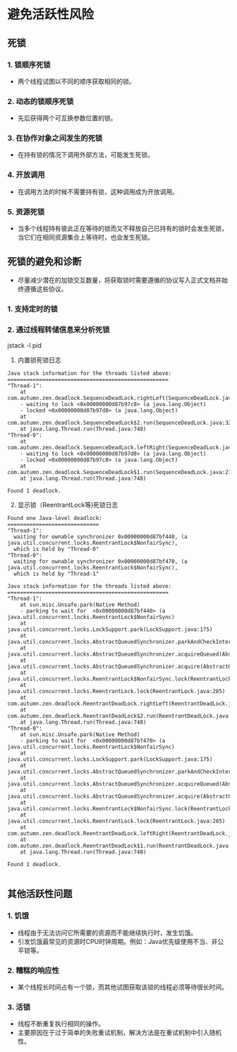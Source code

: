 
# 避免活跃性风险

## 死锁

### 1. 锁顺序死锁

- 两个线程试图以不同的顺序获取相同的锁。

### 2. 动态的锁顺序死锁

- 先后获得两个可互换参数位置的锁。

### 3. 在协作对象之间发生的死锁

- 在持有锁的情况下调用外部方法，可能发生死锁。

### 4. 开放调用

- 在调用方法的时候不需要持有锁，这种调用成为开放调用。

### 5. 资源死锁

- 当多个线程持有彼此正在等待的锁而又不释放自己已持有的锁时会发生死锁，当它们在相同资源集合上等待时，也会发生死锁。

## 死锁的避免和诊断

- 尽量减少潜在的加锁交互数量，将获取锁时需要遵循的协议写入正式文档并始终遵循这些协议。

### 1. 支持定时的锁


### 2. 通过线程转储信息来分析死锁

jstack -l pid

1. 内置锁死锁日志

```
Java stack information for the threads listed above:
===================================================
"Thread-1":
	at com.autumn.zen.deadlock.SequenceDeadLock.rightLeft(SequenceDeadLock.java:57)
	- waiting to lock <0x00000000d87b97c8> (a java.lang.Object)
	- locked <0x00000000d87b97d8> (a java.lang.Object)
	at com.autumn.zen.deadlock.SequenceDeadLock$2.run(SequenceDeadLock.java:32)
	at java.lang.Thread.run(Thread.java:748)
"Thread-0":
	at com.autumn.zen.deadlock.SequenceDeadLock.leftRight(SequenceDeadLock.java:48)
	- waiting to lock <0x00000000d87b97d8> (a java.lang.Object)
	- locked <0x00000000d87b97c8> (a java.lang.Object)
	at com.autumn.zen.deadlock.SequenceDeadLock$1.run(SequenceDeadLock.java:21)
	at java.lang.Thread.run(Thread.java:748)

Found 1 deadlock.

```

2. 显示锁（ReentrantLock等)死锁日志

```
Found one Java-level deadlock:
=============================
"Thread-1":
  waiting for ownable synchronizer 0x00000000d87bf440, (a java.util.concurrent.locks.ReentrantLock$NonfairSync),
  which is held by "Thread-0"
"Thread-0":
  waiting for ownable synchronizer 0x00000000d87bf470, (a java.util.concurrent.locks.ReentrantLock$NonfairSync),
  which is held by "Thread-1"

Java stack information for the threads listed above:
===================================================
"Thread-1":
	at sun.misc.Unsafe.park(Native Method)
	- parking to wait for  <0x00000000d87bf440> (a java.util.concurrent.locks.ReentrantLock$NonfairSync)
	at java.util.concurrent.locks.LockSupport.park(LockSupport.java:175)
	at java.util.concurrent.locks.AbstractQueuedSynchronizer.parkAndCheckInterrupt(AbstractQueuedSynchronizer.java:836)
	at java.util.concurrent.locks.AbstractQueuedSynchronizer.acquireQueued(AbstractQueuedSynchronizer.java:870)
	at java.util.concurrent.locks.AbstractQueuedSynchronizer.acquire(AbstractQueuedSynchronizer.java:1199)
	at java.util.concurrent.locks.ReentrantLock$NonfairSync.lock(ReentrantLock.java:209)
	at java.util.concurrent.locks.ReentrantLock.lock(ReentrantLock.java:285)
	at com.autumn.zen.deadlock.ReentrantDeadLock.rightLeft(ReentrantDeadLock.java:66)
	at com.autumn.zen.deadlock.ReentrantDeadLock$2.run(ReentrantDeadLock.java:34)
	at java.lang.Thread.run(Thread.java:748)
"Thread-0":
	at sun.misc.Unsafe.park(Native Method)
	- parking to wait for  <0x00000000d87bf470> (a java.util.concurrent.locks.ReentrantLock$NonfairSync)
	at java.util.concurrent.locks.LockSupport.park(LockSupport.java:175)
	at java.util.concurrent.locks.AbstractQueuedSynchronizer.parkAndCheckInterrupt(AbstractQueuedSynchronizer.java:836)
	at java.util.concurrent.locks.AbstractQueuedSynchronizer.acquireQueued(AbstractQueuedSynchronizer.java:870)
	at java.util.concurrent.locks.AbstractQueuedSynchronizer.acquire(AbstractQueuedSynchronizer.java:1199)
	at java.util.concurrent.locks.ReentrantLock$NonfairSync.lock(ReentrantLock.java:209)
	at java.util.concurrent.locks.ReentrantLock.lock(ReentrantLock.java:285)
	at com.autumn.zen.deadlock.ReentrantDeadLock.leftRight(ReentrantDeadLock.java:51)
	at com.autumn.zen.deadlock.ReentrantDeadLock$1.run(ReentrantDeadLock.java:23)
	at java.lang.Thread.run(Thread.java:748)

Found 1 deadlock.


```



## 其他活跃性问题

### 1. 饥饿
- 线程由于无法访问它所需要的资源而不能继续执行时，发生饥饿。
- 引发饥饿最常见的资源时CPU时钟周期。例如：Java优先级使用不当、非公平锁等。

### 2. 糟糕的响应性
- 某个线程长时间占有一个锁，而其他试图获取该锁的线程必须等待很长时间。

### 3. 活锁
- 线程不断重复执行相同的操作。
- 主要原因在于过于简单的失败重试机制，解决方法是在重试机制中引入随机性。





